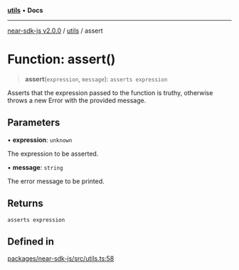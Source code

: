[**utils**](../README.md) • **Docs**

***

[near-sdk-js v2.0.0](../../packages.md) / [utils](../README.md) / assert

# Function: assert()

> **assert**(`expression`, `message`): `asserts expression`

Asserts that the expression passed to the function is truthy, otherwise throws a new Error with the provided message.

## Parameters

• **expression**: `unknown`

The expression to be asserted.

• **message**: `string`

The error message to be printed.

## Returns

`asserts expression`

## Defined in

[packages/near-sdk-js/src/utils.ts:58](https://github.com/dim-daskalov/near-sdk-js/blob/8b4bf28d95f283732af5cb570c813f27cd93f7e4/packages/near-sdk-js/src/utils.ts#L58)
